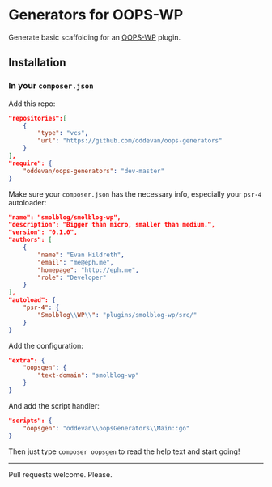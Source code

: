 # Generators for OOPS-WP

Generate basic scaffolding for an [OOPS-WP](https://github.com/WebDevStudios/oops-wp) plugin.

## Installation

### In your `composer.json`

Add this repo:

```json
"repositories":[
	{
		"type": "vcs",
		"url": "https://github.com/oddevan/oops-generators"
	}
],
"require": {
	"oddevan/oops-generators": "dev-master"
}
```

Make sure your `composer.json` has the necessary info, especially your `psr-4` autoloader:

```json
"name": "smolblog/smolblog-wp",
"description": "Bigger than micro, smaller than medium.",
"version": "0.1.0",
"authors": [
	{
		"name": "Evan Hildreth",
		"email": "me@eph.me",
		"homepage": "http://eph.me",
		"role": "Developer"
	}
],
"autoload": {
	"psr-4": {
		"Smolblog\\WP\\": "plugins/smolblog-wp/src/"
	}
}
```

Add the configuration:

```json
"extra": {
	"oopsgen": {
		"text-domain": "smolblog-wp"
	}
}
```

And add the script handler:

```json
"scripts": {
	"oopsgen": "oddevan\\oopsGenerators\\Main::go"
}
```

Then just type `composer oopsgen` to read the help text and start going!

---

Pull requests welcome. Please.
